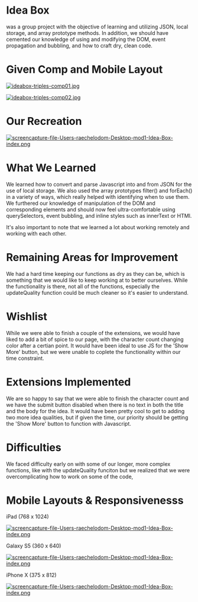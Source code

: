 # Idea Box

was a group project with the objective of learning and utilizing JSON, local storage, and array prototype methods. In addition, we should have cemented our knowledge of using and modifying the DOM, event propagation and bubbling, and how to craft dry, clean code.

# Given Comp and Mobile Layout

[![ideabox-triples-comp01.jpg](https://i.postimg.cc/6qKnmLLn/ideabox-triples-comp01.jpg)](https://postimg.cc/R6PW3tYZ)

[![ideabox-triples-comp02.jpg](https://i.postimg.cc/G3PksVdQ/ideabox-triples-comp02.jpg)](https://postimg.cc/236qsHqb)

# Our Recreation

[![screencapture-file-Users-raechelodom-Desktop-mod1-Idea-Box-index.png](https://i.postimg.cc/CM4yYcYR/screencapture-file-Users-raechelodom-Desktop-mod1-Idea-Box-index.png)](https://postimg.cc/vDD2tL4y)

# What We Learned

We learned how to convert and parse Javascript into and from JSON for the use of local storage. We also used the array prototypes filter() and forEach() in a variety of ways, which really helped with identifying when to use them. We furthered our knowledge of manipulation of the DOM and corresponding elements and should now feel ultra-comfortable using querySelectors, event bubbling, and inline styles such as innerText or HTMl.

It's also important to note that we learned a lot about working remotely and working with each other.

# Remaining Areas for Improvement

We had a hard time keeping our functions as dry as they can be, which is something that we would like to keep working at to better ourselves. While the functionality is there, not all of the functions, especially the updateQuality function could be much cleaner so it's easier to understand.

# Wishlist

While we were able to finish a couple of the extensions, we would have liked to add a bit of spice to our page, with the character count changing color after a certian point. It would have been ideal to use JS for the 'Show More' button, but we were unable to coplete the functionality within our time constraint.

# Extensions Implemented

We are so happy to say that we were able to finish the character count and we have the submit button disabled when there is no text in both the title and the body for the idea. It would have been pretty cool to get to adding two more idea qualities, but if given the time, our priority should be getting the 'Show More' button to function with Javascript.

# Difficulties

We faced difficulty early on with some of our longer, more complex functions, like with the updateQuality funciton but we realized that we were overcomplicating how to work on some of the code,

# Mobile Layouts & Responsivenesss

iPad (768 x 1024)

[![screencapture-file-Users-raechelodom-Desktop-mod1-Idea-Box-index.png](https://i.postimg.cc/CM4yYcYR/screencapture-file-Users-raechelodom-Desktop-mod1-Idea-Box-index.png)](https://postimg.cc/vDD2tL4y)

Galaxy S5 (360 x 640)

[![screencapture-file-Users-raechelodom-Desktop-mod1-Idea-Box-index.png](https://i.postimg.cc/C1181vXw/screencapture-file-Users-raechelodom-Desktop-mod1-Idea-Box-index.png)](https://postimg.cc/VSxvZFzh)


iPhone X (375 x 812)

[![screencapture-file-Users-raechelodom-Desktop-mod1-Idea-Box-index.png](https://i.postimg.cc/635rZ62J/screencapture-file-Users-raechelodom-Desktop-mod1-Idea-Box-index.png)](https://postimg.cc/2qMLRD72)

